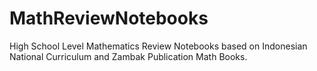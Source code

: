 # MathReviewNotebooks
High School Level Mathematics Review Notebooks based on Indonesian National Curriculum and Zambak Publication Math Books. 
